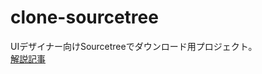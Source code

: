 # clone-sourcetree

UIデザイナー向けSourcetreeでダウンロード用プロジェクト。  
[解説記事](https://shibuya24.info/entry/add_image_unity_github_upload)